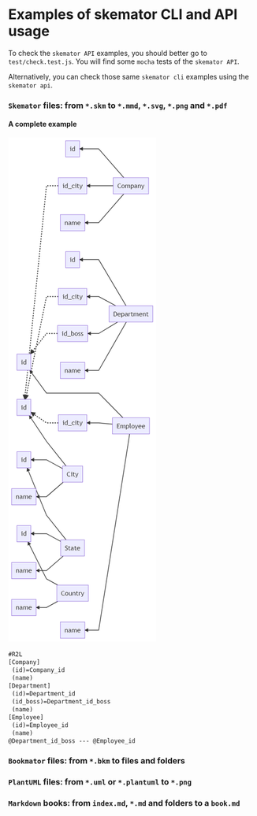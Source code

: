 # Examples of skemator CLI and API usage

To check the `skemator API` examples, you should better go to `test/check.test.js`. You will find some `mocha` tests of the `skemator API`.

Alternatively, you can check those same `skemator cli` examples using the `skemator api`.

### `Skemator` files: from `*.skm` to `*.mmd`, `*.svg`, `*.png` and `*.pdf`

#### A complete example

![A complete example as image](docs/examples/all.png)

```
#R2L
[Company]
 (id)=Company_id
 (name)
[Department]
 (id)=Department_id
 (id_boss)=Department_id_boss
 (name)
[Employee]
 (id)=Employee_id
 (name)
@Department_id_boss --- @Employee_id

```

### `Bookmator` files: from `*.bkm` to files and folders

### `PlantUML` files: from `*.uml` or `*.plantuml` to `*.png`

### `Markdown` books: from `index.md`, `*.md` and folders to a `book.md`

